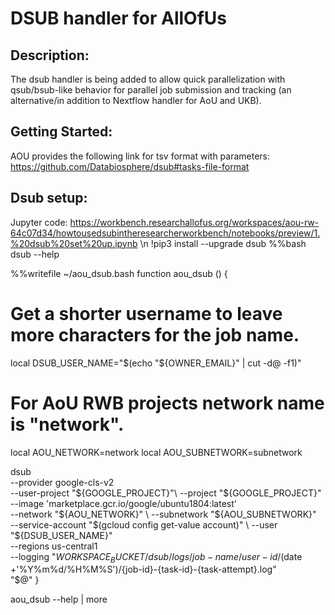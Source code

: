 # DSUB handler for AllOfUs

## Description:
The dsub handler is being added to allow quick parallelization with qsub/bsub-like behavior for parallel job submission and tracking (an alternative/in addition to Nextflow handler for AoU and UKB).

## Getting Started:
AOU provides the following link for tsv format with parameters: https://github.com/Databiosphere/dsub#tasks-file-format

<!-- Notebook examples in researcher workbench: -->
<!-- https://workbench.researchallofus.org/workspaces/aou-rw-64c07d34/howtousedsubintheresearcherworkbench/notebooks -->

## Dsub setup:
Jupyter code: https://workbench.researchallofus.org/workspaces/aou-rw-64c07d34/howtousedsubintheresearcherworkbench/notebooks/preview/1.%20dsub%20set%20up.ipynb \n
!pip3 install --upgrade dsub
%%bash
dsub --help

%%writefile ~/aou_dsub.bash
function aou_dsub () {

  # Get a shorter username to leave more characters for the job name.
  local DSUB_USER_NAME="$(echo "${OWNER_EMAIL}" | cut -d@ -f1)"

  # For AoU RWB projects network name is "network".
  local AOU_NETWORK=network
  local AOU_SUBNETWORK=subnetwork

  dsub \
      --provider google-cls-v2 \
      --user-project "${GOOGLE_PROJECT}"\
      --project "${GOOGLE_PROJECT}"\
      --image 'marketplace.gcr.io/google/ubuntu1804:latest' \
      --network "${AOU_NETWORK}" \
      --subnetwork "${AOU_SUBNETWORK}" \
      --service-account "$(gcloud config get-value account)" \
      --user "${DSUB_USER_NAME}" \
      --regions us-central1 \
      --logging "${WORKSPACE_BUCKET}/dsub/logs/{job-name}/{user-id}/$(date +'%Y%m%d/%H%M%S')/{job-id}-{task-id}-{task-attempt}.log" \
      "$@"
}

aou_dsub --help | more
<!-- can add to bashrc, eg  %%bash \n echo source ~/aou_dsub.bash >> ~/.bashrc -->
